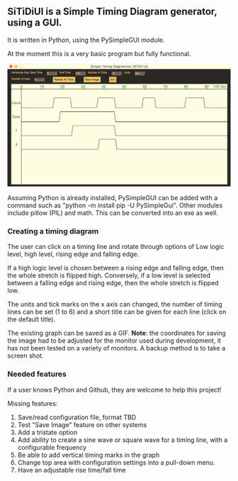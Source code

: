 ## SiTiDiUI is a Simple Timing Diagram generator, using a GUI.

It is written in Python, using the PySimpleGUI module.

At the moment this is a very basic program but fully functional.

![Screenshot](SiTiDiUI_ss.gif)

Assuming Python is already installed, PySimpleGUI can be added 
with a command such as "python -m install pip -U PySimpleGui". 
Other modules include pillow (PIL) and math. This can be converted
into an exe as well.

### Creating a timing diagram

The user can click on a timing line and rotate through options of
Low logic level, high level, rising edge and falling edge.

If a high logic level is chosen between a rising edge and falling
edge, then the whole stretch is flipped high. Conversely, if a low
level is selected between a falling edge and rising edge, then the
whole stretch is flipped low.

The units and tick marks on the x axis can changed, the number of
timing lines can be set (1 to 6) and a short title can be given for
each line (click on the default title).

The existing graph can be saved as a GIF. __Note__: the coordinates
for saving the image had to be adjusted for the monitor used during
development, it has not been tested on a variety of monitors. A
backup method is to take a screen shot.

### Needed features

If a user knows Python and Github, they are welcome to help this project!

Missing features:
1. Save/read configuration file, format TBD
1. Test "Save Image" feature on other systems
1. Add a tristate option
1. Add ability to create a sine wave or square wave for a timing line,
with a configurable frequency
1. Be able to add vertical timing marks in the graph
1. Change top area with configuration settings into a pull-down menu.
1. Have an adjustable rise time/fall time

